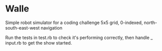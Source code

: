 Walle
=====

Simple robot simulator for a coding challenge
5x5 grid, 0-indexed, north-south-east-west navigation

Run the tests in test.rb to check it's performing correctly, then handle _ input.rb to get the show started.
